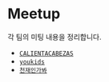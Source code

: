 # Meetup

각 팀의 미팅 내용을 정리합니다.
- [`CALIENTACABEZAS`](./CALIENTACABEZAS)
- [`youkids`](./youkids)
- [`천재인가봐`](./천재인가봐)

